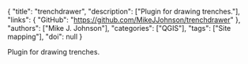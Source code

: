 {
  "title": "trenchdrawer",
  "description": ["Plugin for drawing trenches."],
  "links": {
    "GitHub": "https://github.com/MikeJJohnson/trenchdrawer"
  },
  "authors": ["Mike J. Johnson"],
  "categories": ["QGIS"],
  "tags": ["Site mapping"],
  "doi": null
}

<!-- Generated by csv2md.R – do not edit by hand -->

Plugin for drawing trenches.